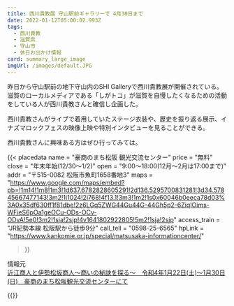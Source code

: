 ```yaml
---
title: 西川貴教展 守山駅前ギャラリーで 4月30日まで
date: 2022-01-12T05:00:02.993Z
tags:
  - 西川貴教
  - 滋賀県
  - 守山市
  - 休日お出かけ情報
card: summary_large_image
imgUrl: /images/default.JPG
---
```

昨日から守山駅前の地下守山内のSHI Galleryで西川貴教展が開催されている。  
滋賀のローカルメディアである「しがトコ」が滋賀を自慢したくなるための活動をしている人が西川貴教さんと確信し企画した。

西川貴教さんがライブで着用していたステージ衣装や、歴史を振り返る展示、イナズマロックフェスの映像上映や特別インタビューを見ることができる。

西川貴教さんに興味ある方はぜひ行ってみては。

{{<
  placedata 
    name = "豪商のまち松阪 観光交流センター"
    price = "無料"
    close = "年末年始(12/30～1/2)"
    open = "9:00〜18:00(12月〜2月は17:00まで)"
    addr = "〒515-0082 松阪市魚町1658番地3"
    maps = "https://www.google.com/maps/embed?pb=!1m14!1m8!1m3!1d637.6782828605291!2d136.5295700831281!3d34.57845667477143!3m2!1i1024!2i768!4f13.1!3m3!1m2!1s0x60046b0eeca78d03%3A0x35df630ff1f81dbe!2z6LGq5ZWG44Gu44G-44Gh5p2-6ZiqIOims-WFieS6pOa1geOCu-ODs-OCv-ODvA!5e0!3m2!1sja!2sjp!4v1641802922805!5m2!1sja!2sjp"
    access_train = "JR紀勢本線 松阪駅から徒歩9分"
    call_tell = "0598-25-6565" 
    hpLink = "https://www.kankomie.or.jp/special/matsusaka-informationcenter/"
>}}

情報元  
[近江商人と伊勢松坂商人～商いの秘訣を探る～　令和4年1月22日(土)～1月30日(日)　豪商のまち松阪観光交流センターにて](https://www.matsusaka-kanko.com/blog/2022/01/08/近江商人と伊勢松坂商人～商いの秘訣を探る～%E3%80%80/)

{{<tripmes>}}